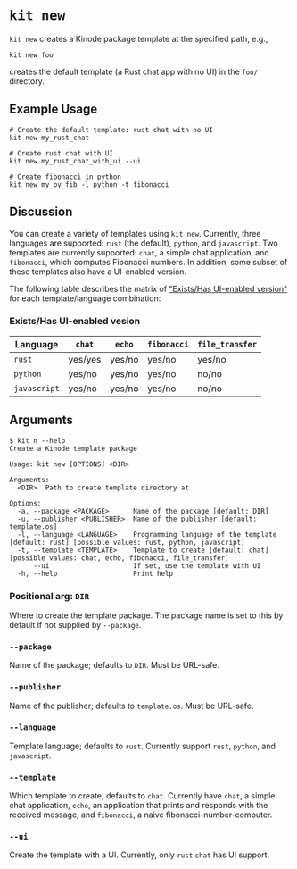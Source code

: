 # `kit new`

`kit new` creates a Kinode package template at the specified path, e.g.,

```
kit new foo
```

creates the default template (a Rust chat app with no UI) in the `foo/` directory.

## Example Usage

```
# Create the default template: rust chat with no UI
kit new my_rust_chat

# Create rust chat with UI
kit new my_rust_chat_with_ui --ui

# Create fibonacci in python
kit new my_py_fib -l python -t fibonacci
```

## Discussion

You can create a variety of templates using `kit new`.
Currently, three languages are supported: `rust` (the default), `python`, and `javascript`.
Two templates are currently supported: `chat`, a simple chat application, and `fibonacci`, which computes Fibonacci numbers.
In addition, some subset of these templates also have a UI-enabled version.

The following table describes the matrix of ["Exists/Has UI-enabled version"](#existshas-ui-enabled-vesion) for each template/language combination:

### Exists/Has UI-enabled vesion

Language     | `chat`  | `echo` | `fibonacci` | `file_transfer`
------------ | ------- | ------ | ----------- | ---------------
`rust`       | yes/yes | yes/no | yes/no      | yes/no
`python`     | yes/no  | yes/no | yes/no      | no/no
`javascript` | yes/no  | yes/no | yes/no      | no/no

## Arguments

```
$ kit n --help
Create a Kinode template package

Usage: kit new [OPTIONS] <DIR>

Arguments:
  <DIR>  Path to create template directory at

Options:
  -a, --package <PACKAGE>      Name of the package [default: DIR]
  -u, --publisher <PUBLISHER>  Name of the publisher [default: template.os]
  -l, --language <LANGUAGE>    Programming language of the template [default: rust] [possible values: rust, python, javascript]
  -t, --template <TEMPLATE>    Template to create [default: chat] [possible values: chat, echo, fibonacci, file_transfer]
      --ui                     If set, use the template with UI
  -h, --help                   Print help
```

### Positional arg: `DIR`

Where to create the template package.
The package name is set to this by default if not supplied by `--package`.

### `--package`

Name of the package; defaults to `DIR`.
Must be URL-safe.

### `--publisher`

Name of the publisher; defaults to `template.os`.
Must be URL-safe.

### `--language`

Template language; defaults to `rust`.
Currently support `rust`, `python`, and `javascript`.

### `--template`

Which template to create; defaults to `chat`.
Currently have `chat`, a simple chat application, `echo`, an application that prints and responds with the received message, and `fibonacci`, a naive fibonacci-number-computer.

### `--ui`

Create the template with a UI.
Currently, only `rust` `chat` has UI support.
